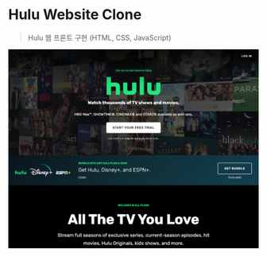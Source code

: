 # Hulu Website Clone

> Hulu 웹 프론트 구현 (HTML, CSS, JavaScript)

![Hulu Clone](/img/screen.png 'Hulu Clone')

